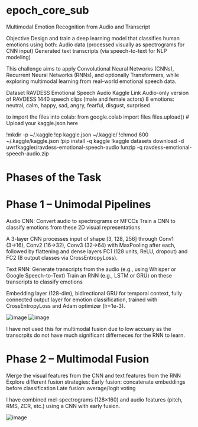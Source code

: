 # epoch_core_sub
Multimodal Emotion Recognition from Audio and Transcript

Objective
Design and train a deep learning model that classifies human emotions using both:
Audio data (processed visually as spectrograms for CNN input)
Generated text transcripts (via speech-to-text for NLP modeling)

This challenge aims to apply Convolutional Neural Networks (CNNs), Recurrent Neural Networks (RNNs), and optionally Transformers, while exploring multimodal learning from real-world emotional speech data.

Dataset
RAVDESS Emotional Speech Audio
Kaggle Link 
Audio-only version of RAVDESS
1440 speech clips (male and female actors)
8 emotions: neutral, calm, happy, sad, angry, fearful, disgust, surprised

to import the files into colab:
from google.colab import files
files.upload()  # Upload your kaggle.json here

!mkdir -p ~/.kaggle
!cp kaggle.json ~/.kaggle/
!chmod 600 ~/.kaggle/kaggle.json
!pip install -q kaggle
!kaggle datasets download -d uwrfkaggler/ravdess-emotional-speech-audio
!unzip -q ravdess-emotional-speech-audio.zip




# Phases of the Task
# Phase 1 – Unimodal Pipelines
Audio CNN:
Convert audio to spectrograms or MFCCs
Train a CNN to classify emotions from these 2D visual representations

A 3-layer CNN processes input of shape [3, 128, 256] through Conv1 (3→16), Conv2 (16→32), Conv3 (32→64) with MaxPooling after each, followed by flattening and dense layers FC1 (128 units, ReLU, dropout) and FC2 (8 output classes via CrossEntropyLoss).

Text RNN:
Generate transcripts from the audio (e.g., using Whisper or Google Speech-to-Text)
Train an RNN (e.g., LSTM or GRU) on these transcripts to classify emotions

Embedding layer (128-dim), bidirectional GRU for temporal context, fully connected output layer for emotion classification, trained with CrossEntropyLoss and Adam optimizer (lr=1e-3).

![image](https://github.com/user-attachments/assets/e1749a8b-9a02-4e3f-bc64-33be0b541fe8)
![image](https://github.com/user-attachments/assets/2c9ad3df-0f5a-4038-8b79-55d16b5ea7a7)

I have not used this for multimodal fusion due to low accuary as the transcrpits do not have much significant differneces for the RNN to learn. 

# Phase 2 – Multimodal Fusion
Merge the visual features from the CNN and text features from the RNN
Explore different fusion strategies:
Early fusion: concatenate embeddings before classification
Late fusion: average/logit voting

I have combined mel-spectrograms (128×160) and audio features (pitch, RMS, ZCR, etc.) using a CNN with early fusion.


![image](https://github.com/user-attachments/assets/84e7628a-a33f-461f-a34c-e8e3a31cddfc)

